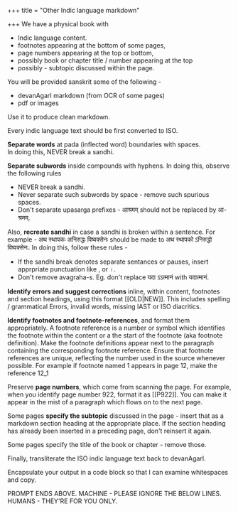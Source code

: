 +++
title = "Other Indic language markdown"

+++
We have a physical book with

- Indic language content.
- footnotes appearing at the bottom of some pages,
- page numbers appearing at the top or bottom,
- possibly book or chapter title / number appearing at the top
- possibly - subtopic discussed within the page.

You will be provided sanskrit some of the following - 

- devanAgarI markdown (from OCR of some pages) 
- pdf or images 

Use it to produce clean markdown.

Every indic language text should be first converted to ISO.  

**Separate words** at pada (inflected word) boundaries with spaces.  
In doing this, NEVER break a sandhi.

**Separate subwords** inside compounds with hyphens. In doing this, observe the following rules

- NEVER break a sandhi.
- Never separate such subwords by space - remove such spurious spaces. 
- Don't separate upasarga prefixes - आश्रमम् should not be replaced by आ-श्रमम्.

Also, **recreate sandhi** in case a sandhi is broken within a sentence. For example - अथ स्थापकः अनिरुद्धः विष्वक्सेनः should be made to अथ स्थापको ऽनिरुद्धो विष्वक्सेनः. In doing this, follow these rules - 

- If the sandhi break denotes separate sentances or pauses, insert apprpriate punctuation like , or ।.
- Don't remove avagraha-s. Eg. don't replace यदा ऽऽत्मानं with यदात्मानं.


**Identify errors and suggest corrections** inline, within content, footnotes and section headings, using this format [[OLD|NEW]]. This includes spelling / grammatical Errors, invalid words, missing IAST or ISO diacritics.

**Identify footnotes and footnote-references**, and format them appropriately. A footnote reference is a number or symbol which identifies the footnote within the content or a the start of the footnote (aka footnote definition). Make the footnote definitions appear next to the paragraph containing the corresponding footnote reference. Ensure that footnote references are unique, reflecting the number used in the source whenever possible. For example if footnote named 1 appears in page 12, make the reference 12_1

Preserve **page numbers**, which come from scanning the page. For example, when you identify page number 922, format it as [[P922]]. You can make it appear in the mist of a paragraph which flows on to the next page.

Some pages **specify the subtopic** discussed in the page - insert that as a markdown section heading at the appropriate place. If the section heading has already been inserted in a preceding page, don't reinsert it again.

Some pages specify the title of the book or chapter - remove those. 

Finally, transliterate the ISO indic language text back to devanAgarI.

Encapsulate your output in a code block so that I can examine whitespaces and copy.

PROMPT ENDS ABOVE. MACHINE - PLEASE IGNORE THE BELOW LINES. HUMANS - THEY'RE FOR YOU ONLY.